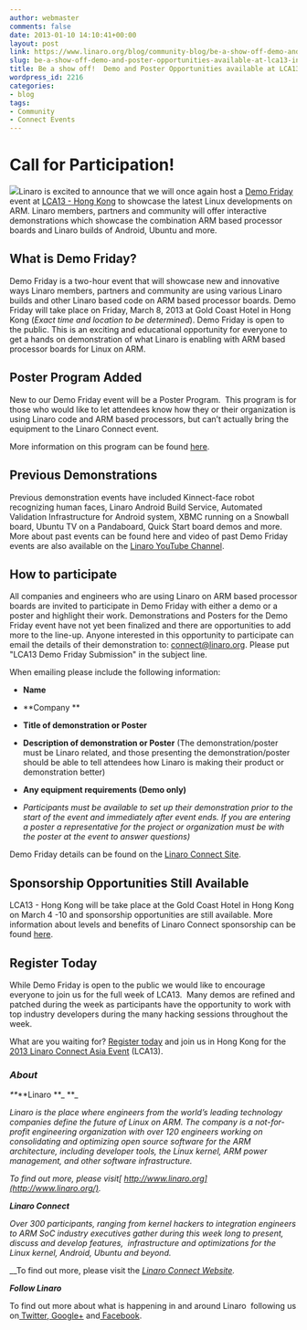 ```yaml
---
author: webmaster
comments: false
date: 2013-01-10 14:10:41+00:00
layout: post
link: https://www.linaro.org/blog/community-blog/be-a-show-off-demo-and-poster-opportunities-available-at-lca13-in-hong-kong/
slug: be-a-show-off-demo-and-poster-opportunities-available-at-lca13-in-hong-kong
title: Be a show off!  Demo and Poster Opportunities available at LCA13 in Hong Kong
wordpress_id: 2216
categories:
- blog
tags:
- Community
- Connect Events
---
```


# Call for Participation!


[![](http://www.linaro.org/wp-content/uploads/2013/01/lca13.png)](http://www.linaro.org/connect)Linaro is excited to announce that we will once again host a [Demo Friday](http://www.linaro.org/connect/demo-friday) event at [LCA13 - Hong Kong](http://www.linaro.org/connect) to showcase the latest Linux developments on ARM. Linaro members, partners and community will offer interactive demonstrations which showcase the combination ARM based processor boards and Linaro builds of Android, Ubuntu and more.


## What is Demo Friday?


Demo Friday is a two-hour event that will showcase new and innovative ways Linaro members, partners and community are using various Linaro builds and other Linaro based code on ARM based processor boards. Demo Friday will take place on Friday, March 8, 2013 at Gold Coast Hotel in Hong Kong (_Exact time and location to be determined_). Demo Friday is open to the public. This is an exciting and educational opportunity for everyone to get a hands on demonstration of what Linaro is enabling with ARM based processor boards for Linux on ARM.


## Poster Program Added


New to our Demo Friday event will be a Poster Program.  This program is for those who would like to let attendees know how they or their organization is using Linaro code and ARM based processors, but can’t actually bring the equipment to the Linaro Connect event.

More information on this program can be found [here](http://www.linaro.org/connect/demo-friday).


## Previous Demonstrations


Previous demonstration events have included Kinnect-face robot recognizing human faces, Linaro Android Build Service, Automated Validation Infrastructure for Android system, XBMC running on a Snowball board, Ubuntu TV on a Pandaboard, Quick Start board demos and more. More about past events can be found here and video of past Demo Friday events are also available on the [Linaro YouTube Channel](http://www.youtube.com/user/linaroorg).


## How to participate


All companies and engineers who are using Linaro on ARM based processor boards are invited to participate in Demo Friday with either a demo or a poster and highlight their work. Demonstrations and Posters for the Demo Friday event have not yet been finalized and there are opportunities to add more to the line-up. Anyone interested in this opportunity to participate can email the details of their demonstration to: [connect@linaro.org](mailto:connect@linaro.org). Please put "LCA13 Demo Friday Submission" in the subject line.

When emailing please include the following information:




  * **Name**


  * **Company
**


  * **Title of demonstration or Poster**


  * **Description of demonstration or Poster** (The demonstration/poster must be Linaro related, and those presenting the demonstration/poster should be able to tell attendees how Linaro is making their product or demonstration better)


  * **Any equipment requirements (Demo only)**


  * _Participants must be available to set up their demonstration prior to the start of the event and immediately after event ends. If you are entering a poster a representative for the project or organization must be with the poster at the event to answer questions)_


Demo Friday details can be found on the [Linaro Connect Site](http://www.linaro.org/connect/demo-friday).


## Sponsorship Opportunities Still Available


LCA13 - Hong Kong will be take place at the Gold Coast Hotel in Hong Kong on March 4 -10 and sponsorship opportunities are still available. More information about levels and benefits of Linaro Connect sponsorship can be found [here](http://www.linaro.org/connect/sponsorship).


## Register Today


While Demo Friday is open to the public we would like to encourage everyone to join us for the full week of LCA13.  Many demos are refined and patched during the week as participants have the opportunity to work with top industry developers during the many hacking sessions throughout the week.

What are you waiting for? [Register today](http://linaro.eventbrite.co.uk/) and join us in Hong Kong for the [2013 Linaro Connect Asia Event](http://www.linaro.org/2012/12/19/registration-opens-for-linaro-connect-asia-2013-book-early/) (LCA13).


### **_About_**


_**_**Linaro **_
**_

_Linaro is the place where engineers from the world’s leading technology companies define the future of Linux on ARM. The company is a not-for-profit engineering organization with over 120 engineers working on consolidating and optimizing open source software for the ARM architecture, including developer tools, the Linux kernel, ARM power management, and other software infrastructure._

_To find out more, please visit[ http://www.linaro.org](http://www.linaro.org/)._

_**Linaro Connect**_

_Over 300 participants, ranging from kernel hackers to integration engineers to ARM SoC industry executives gather during this week long to present, discuss and develop features,  infrastructure and optimizations for the Linux kernel, Android, Ubuntu and beyond._

__To find out more, please visit the _[ Linaro Connect Website](http://connect.linaro.org/)._

_**Follow Linaro**_

To find out more about what is happening in and around Linaro  following us on[ Twitter](https://twitter.com/LinaroOrg),[ Google+](https://plus.google.com/112814496864921562564/posts) and[ Facebook](https://www.facebook.com/LinaroOrg).
